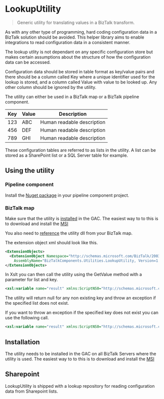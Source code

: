 # LookupUtility
> Generic utility for translating values in a BizTalk transform.

As with any other type of programming, hard coding configuration data in a BizTalk solution should be avoided. This helper library aims to enable integrations to read configuration data in a consistent manner.

The lookup utlity is not dependant on any specific configuration store but makes certain assumptions about the structure of how the configuration data can be accessed.

Configuration data should be stored in table format as key/value pairs and there should be a column called Key where a unique identifier used for the lookup is stored, and a column called Value with value to be looked up. Any other column should be ignored by the utility. 

The utility can either be used in a BizTalk map or a BizTalk pipeline component.


| Key | Value | Description                |
|-----|-------|----------------------------|
| 123 | ABC   | Human readable description |
| 456 | DEF   | Human readable description |
| 789 | GHI   | Human readable description |

These configuration tables are referred to as lists in the utility. A list can be stored as a SharePoint list or a SQL Server table for example.

## Using the utility

### Pipeline component
Install the [Nuget package](https://github.com/BizTalkComponents/LookupUtility/releases) in your pipeline component project.

### BizTalk map
Make sure that the utility is [installed](#Installation) in the GAC.
The easiest way to to this is to download and install the [MSI](https://github.com/BizTalkComponents/LookupUtility/releases) 

You also need to [reference](https://blog.sandro-pereira.com/2012/07/29/biztalk-mapper-patterns-calling-an-external-assembly-from-custom-xslt-in-biztalk-server-2010/) the utility dll from your BizTalk map.

The extension object xml should look like this.
```xml
<ExtensionObjects>
  <ExtensionObject Namespace="http://schemas.microsoft.com/BizTalk/2003/ScriptNS0" 
    AssemblyName="BizTalkComponents.Utilities.LookupUtility, Version=1.0.0.0, Culture=neutral, PublicKeyToken=2a501ae5622b3926" ClassName="BizTalkComponents.Utilities.LookupUtility.LookupUtilityService" />
</ExtensionObjects>
````
In Xslt you can then call the utility using the GetValue method with a parameter for list and key.

```xml
<xsl:variable name="result" xmlns:ScriptNS0="http://schemas.microsoft.com/BizTalk/2003/ScriptNS0" select="ScriptNS0:GetValue(list, key))" />
```

The utility will return null for any non existing key and throw an exception if the specified list does not exist.

If you want to throw an exception if the specified key does not exist you can use the following call.

```xml
<xsl:variable name="result" xmlns:ScriptNS0="http://schemas.microsoft.com/BizTalk/2003/ScriptNS0" select="ScriptNS0:GetValue(list, key, true))" />
```

## Installation

The utility needs to be installed in the GAC on all BizTalk Servers where the utility is used.
The easiest way to to this is to download and install the [MSI](https://github.com/BizTalkComponents/LookupUtility/releases) 


## Sharepoint
LookupUtility is shipped with a lookup repository for reading configuration data from Sharepoint lists.